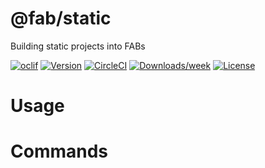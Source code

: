 @fab/static
===========

Building static projects into FABs

[![oclif](https://img.shields.io/badge/cli-oclif-brightgreen.svg)](https://oclif.io)
[![Version](https://img.shields.io/npm/v/@fab/static.svg)](https://npmjs.org/package/@fab/static)
[![CircleCI](https://circleci.com/gh/fab-spec/fab/tree/master.svg?style=shield)](https://circleci.com/gh/fab-spec/fab/tree/master)
[![Downloads/week](https://img.shields.io/npm/dw/@fab/static.svg)](https://npmjs.org/package/@fab/static)
[![License](https://img.shields.io/npm/l/@fab/static.svg)](https://github.com/fab-spec/fab/blob/master/package.json)

<!-- toc -->
# Usage
<!-- usage -->
# Commands
<!-- commands -->

